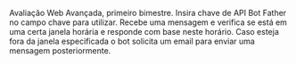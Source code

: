 Avaliação Web Avançada, primeiro bimestre.
Insira chave de API Bot Father no campo chave para utilizar.
Recebe uma mensagem e verifica se está em uma certa janela horária e responde com base neste horário.
Caso esteja fora da janela especificada o bot solicita um email para enviar uma mensagem posteriormente.
